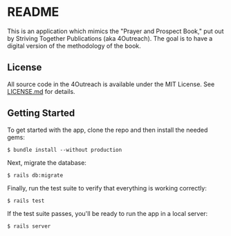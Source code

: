 # README

This is an application which mimics the "Prayer and Prospect Book," put out by
Striving Together Publications (aka 4Outreach). The goal is to have a digital
version of the methodology of the book.

## License
All source code in the 4Outreach is available under the MIT License. See [LICENSE.md](LICENSE.md) for details.

## Getting Started

To get started with the app, clone the repo and then install the needed gems:

```
$ bundle install --without production
```

Next, migrate the database:

```
$ rails db:migrate
```

Finally, run the test suite to verify that everything is working correctly:

```
$ rails test
```

If the test suite passes, you'll be ready to run the app in a local server:

```
$ rails server
```
